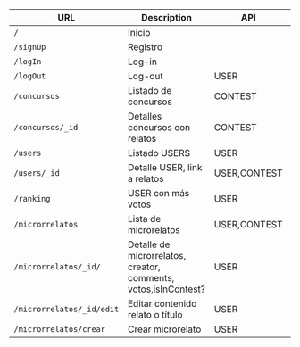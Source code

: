 | URL                   | Description                                                     | API          | Protected  |
|-----------------------|-----------------------------------------------------------------|--------------|------------|
| `/`                   | Inicio                                                          |              |            |
| `/signUp`             | Registro                                                        |              |            |
| `/logIn`              | Log-in                                                          |              |            |
| `/logOut`             | Log-out                                                         | USER         | isLogged   |
| `/concursos`          | Listado de concursos                                            | CONTEST      |            |
| `/concursos/_id`      | Detalles concursos con relatos                                  | CONTEST      |            |
| `/users`              | Listado USERS                                                   | USER         | isLogged   |
| `/users/_id`          | Detalle USER, link a relatos                                    | USER,CONTEST | isLogged   |
| `/ranking`            | USER con más votos                                              | USER         | isLogged   |
| `/microrrelatos`      | Lista de microrelatos                                           | USER,CONTEST |            |
| `/microrrelatos/_id/` | Detalle de microrrelatos, creator, comments, votos,isInContest? | USER         |            |
| `/microrrelatos/_id/edit` | Editar contenido relato o título                            | USER         |isLogged/isOwner     |
| `/microrrelatos/crear`| Crear microrelato                                               | USER         | isLogged   |
